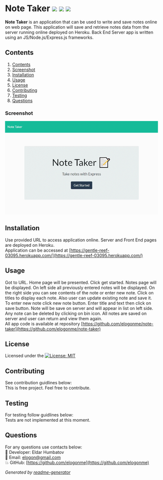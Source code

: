 # Note Taker  <img src="https://img.shields.io/badge/javascript%20-%23323330.svg?&style=for-the-badge&logo=javascript&logoColor=%23F7DF1E"/> <img src="https://img.shields.io/badge/node.js%20-%2343853D.svg?&style=for-the-badge&logo=node.js&logoColor=white"/> <img src="https://img.shields.io/badge/express.js%20-%23404d59.svg?&style=for-the-badge"/>

  **Note Taker** is an application that can be used to write and save notes online on web page. This application will save and retrieve notes data from the server running online deployed on Heroku. Back End Server app is written using an JS/Node.js/Express.js frameworks.
  
## Contents

1. [Contents](#contents)
2. [Screenshot](#screenshot)
3. [Installation](#installation)
4. [Usage](#usage)
5. [License](#license)
6. [Contributing](#contributing)
7. [Testing](#testing)
8. [Questions](#questions)

### Screenshot
![Demo screenshot 1](/public/assets/img/demo.gif)

## Installation

Use provided URL to access application online. Server and Front End pages are deployed on Heroku.  
Application can be accessed at [https://gentle-reef-03095.herokuapp.com/](https://gentle-reef-03095.herokuapp.com/)

## Usage

Got to URL. Home page will be presented. Click get started. Notes page will be displayed. On left side all previously entered notes will be displayed. On the right side you can see contents of the note or enter new note. Click on titles to display each note. Also user can update existing note and save it. To enter new note click new note button. Enter title and text then click on save button. Note will be save on server and will appear in list on left side. Any note can be deleted by clicking on bin icon. All notes are saved on server and user can return and view them again.  
All app code is available at repository [https://github.com/elogonme/note-taker](https://github.com/elogonme/note-taker)

## License

Licensed under the [![License: MIT](https://img.shields.io/badge/License-MIT-yellow.svg)](https://opensource.org/licenses/MIT)

## Contributing

See contribution guidlines below:  
This is free project. Feel free to contribute.

## Testing

For testing follow guidlines below:  
Tests are not implemented at this moment.

## Questions

For any questions use contacts below:  
        :construction_worker: Developer: Eldar Humbatov  
        :email: Email: [elogon@gmail.com](mailto:elogon@gmail.com)  
        :boom: GitHub: [https://github.com/elogonme](https://github.com/elogonme)
  
  *Generated by [readme-generator](https://github.com/elogonme/readme-generator/)*
  